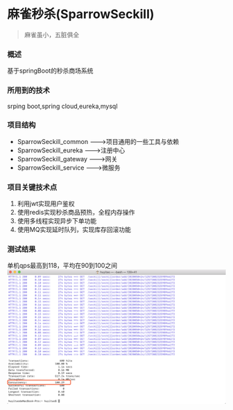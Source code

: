 # 麻雀秒杀(SparrowSeckill)
>麻雀虽小，五脏俱全
### 概述

基于springBoot的秒杀商场系统

### 所用到的技术

srping boot,spring cloud,eureka,mysql

### 项目结构

* SparrowSeckill_common	        --->项目通用的一些工具与依赖
* SparrowSeckill_eureka	        --->注册中心
* SparrowSeckill_gateway	    --->网关
* SparrowSeckill_service	    --->微服务

### 项目关键技术点
1. 利用jwt实现用户鉴权
2. 使用redis实现秒杀商品预热，全程内存操作
3. 使用多线程实现异步下单功能
4. 使用MQ实现延时队列，实现库存回滚功能


### 测试结果
单机qps最高到118，平均在90到100之间
![img](./image/WechatIMG3529.png)
